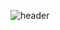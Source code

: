 ![header](https://capsule-render.vercel.app/api?type=waving&&color=0:fceabb,100:f8b500&height=300&section=header&text=frontEnd,%20199jeonga&fontSize=60&fontColor=333&fontAlignY=40&animation=fadeIn)

